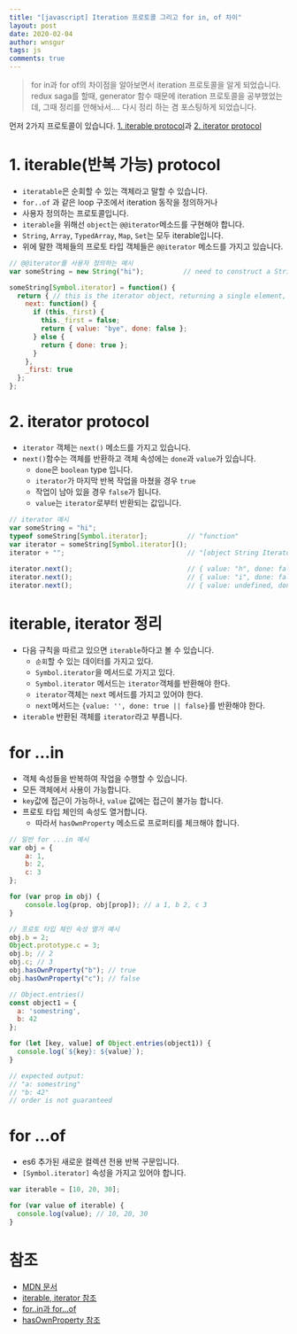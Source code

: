 ```yaml
---
title: "[javascript] Iteration 프로토콜 그리고 for in, of 차이"
layout: post
date: 2020-02-04
author: wnsgur
tags: js
comments: true
---
```

> for in과 for of의 차이점을 알아보면서 iteration 프로토콜을 알게 되었습니다.  
> redux saga를 할때, generator 함수 때문에 iteration 프로토콜을 공부했었는데, 그때 정리를 안해놔서.... 
> 다시 정리 하는 겸 포스팅하게 되었습니다.

먼저 2가지 프로토콜이 있습니다.
[1. iterable protocol](#1-iterable-protocol)과 [2. iterator protocol](#2-iterator-protocol)

# 1. iterable(반복 가능) protocol
- `iteratable`은 순회할 수 있는 객체라고 말할 수 있습니다. 
- `for..of` 과 같은 loop 구조에서 iteration 동작을 정의하거나
- 사용자 정의하는 프로토콜입니다.
- `iterable`을 위해선 `object`는 `@@iterator`메소드를 구현해야 합니다.
- `String`, `Array`, `TypedArray`, `Map`, `Set`는 모두 iterable입니다.
- 위에 말한 객체들의 프로토 타입 객체들은 `@@iterator` 메소드를 가지고 있습니다.

```js
// @@iterator를 사용자 정의하는 예시
var someString = new String("hi");          // need to construct a String object explicitly to avoid auto-boxing

someString[Symbol.iterator] = function() {
  return { // this is the iterator object, returning a single element, the string "bye"
    next: function() {
      if (this._first) {
        this._first = false;
        return { value: "bye", done: false };
      } else {
        return { done: true };
      }
    },
    _first: true
  };
};
```
# 2. iterator protocol
- `iterator` 객체는 `next()` 메소드를 가지고 있습니다.
- `next()`함수는 객체를 반환하고 객체 속성에는 `done`과 `value`가 있습니다.
    - `done`은 `boolean` type 입니다.
    - `iterator`가 마지막 반복 작업을 마쳤을 경우 `true`
    - 작업이 남아 있을 경우 `false`가 됩니다.
    - `value`는 `iterator`로부터 반환되는 값입니다.
    
```js
// iterator 예시
var someString = "hi";
typeof someString[Symbol.iterator];          // "function"
var iterator = someString[Symbol.iterator]();
iterator + "";                               // "[object String Iterator]"
 
iterator.next();                             // { value: "h", done: false }
iterator.next();                             // { value: "i", done: false }
iterator.next();                             // { value: undefined, done: true }
```
# iterable, iterator 정리
- 다음 규칙을 따르고 있으면 `iterable`하다고 볼 수 있습니다.
    - `순회`할 수 있는 데이터를 가지고 있다.
    - `Symbol.iterator`을 메서드로 가지고 있다.
    - `Symbol.iterator` 메서드는 `iterator`객체를 반환해야 한다.
    - `iterator`객체는 `next` 메서드를 가지고 있어야 한다.
    - `next`메서드는 `{value: '', done: true || false}`를 반환해야 한다.
- `iterable` 반환된 객체를 `iterator`라고 부릅니다.

# for ...in
- 객체 속성들을 반복하여 작업을 수행할 수 있습니다.
- 모든 객체에서 사용이 가능합니다.
- `key`값에 접근이 가능하나, `value` 값에는 접근이 불가능 합니다.
- 프로토 타입 체인의 속성도 열거합니다.
  - 따라서 `hasOwnProperty` 메소드로 프로퍼티를 체크해야 합니다.

```js
// 일반 for ...in 예시
var obj = {
    a: 1, 
    b: 2, 
    c: 3
};

for (var prop in obj) {
    console.log(prop, obj[prop]); // a 1, b 2, c 3
}

// 프로토 타입 체인 속성 열거 예시
obj.b = 2; 
Object.prototype.c = 3; 
obj.b; // 2 
obj.c; // 3 
obj.hasOwnProperty("b"); // true 
obj.hasOwnProperty("c"); // false

// Object.entries() 
const object1 = {
  a: 'somestring',
  b: 42
};

for (let [key, value] of Object.entries(object1)) {
  console.log(`${key}: ${value}`);
}

// expected output:
// "a: somestring"
// "b: 42"
// order is not guaranteed

```
# for ...of
- es6 추가된 새로운 컬렉션 전용 반복 구문입니다.
- `[Symbol.iterator]` 속성을 가지고 있어야 합니다.
```js
var iterable = [10, 20, 30];

for (var value of iterable) {
  console.log(value); // 10, 20, 30
}
```

# 참조
- [MDN 문서](https://developer.mozilla.org/en-US/docs/Web/JavaScript/Reference/Iteration_protocols)
- [iterable, iterator 참조](https://medium.com/@hyunwoojo/javascript-iterator-iterable-%EC%97%90-%EB%8C%80%ED%95%B4%EC%84%9C-2c6a7bb42d87)
- [for..in과 for...of](https://jsdev.kr/t/for-in-vs-for-of/2938)
- [hasOwnProperty 참조](https://mygumi.tistory.com/330)

